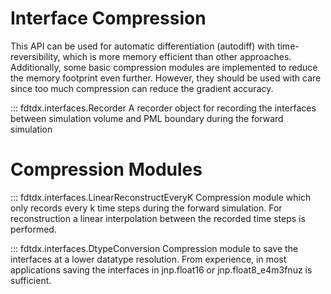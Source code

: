 ##
# Interface Compression
This API can be used for automatic differentiation (autodiff) with time-reversibility, which is more memory efficient than other approaches. 
Additionally, some basic compression modules are implemented to reduce the memory footprint even further. However, they should be used with care since too much compression can reduce the gradient accuracy.

::: fdtdx.interfaces.Recorder
A recorder object for recording the interfaces between simulation volume and PML boundary during the forward simulation

# Compression Modules
::: fdtdx.interfaces.LinearReconstructEveryK
Compression module which only records every k time steps during the forward simulation. For reconstruction a linear interpolation between the recorded time steps is performed.

::: fdtdx.interfaces.DtypeConversion
Compression module to save the interfaces at a lower datatype resolution. From experience, in most applications saving the interfaces in jnp.float16 or jnp.float8_e4m3fnuz is sufficient.
